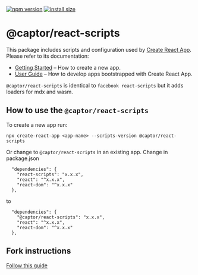 [![npm version](https://badge.fury.io/js/%40captor%2Freact-scripts.svg)](https://badge.fury.io/js/%40captor%2Freact-scripts)
[![install size](https://packagephobia.now.sh/badge?p=@captor/react-scripts)](https://packagephobia.now.sh/result?p=@captor/react-scripts)

# @captor/react-scripts

This package includes scripts and configuration used by [Create React App](https://github.com/facebook/create-react-app).<br>
Please refer to its documentation:

- [Getting Started](https://facebook.github.io/create-react-app/docs/getting-started) – How to create a new app.
- [User Guide](https://facebook.github.io/create-react-app/) – How to develop apps bootstrapped with Create React App.

`@captor/react-scripts` is identical to `facebook react-scripts` but it adds loaders for mdx and wasm.

## How to use the `@captor/react-scripts`

To create a new app run:

```
npx create-react-app <app-name> --scripts-version @captor/react-scripts
```

Or change to `@captor/react-scripts` in an existing app. Change in package.json

```
  "dependencies": {
    "react-scripts": "x.x.x",
    "react": "^x.x.x",
    "react-dom": "^x.x.x"
  },
```

to

```
  "dependencies": {
    "@captor/react-scripts": "x.x.x",
    "react": "^x.x.x",
    "react-dom": "^x.x.x"
  },
```

## Fork instructions

[Follow this guide](https://auth0.com/blog/how-to-configure-create-react-app/)

